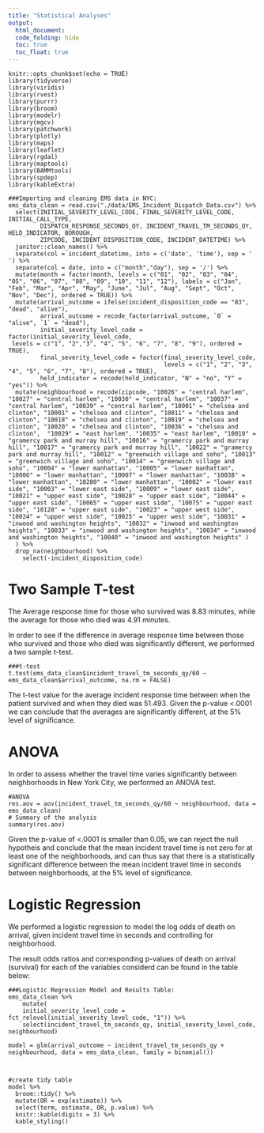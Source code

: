 ```yaml
---
title: "Statistical Analyses"
output: 
  html_document:
  code_folding: hide
  toc: true
  toc_float: true
---
```


```{r setup, include=FALSE}
knitr::opts_chunk$set(echo = TRUE)
library(tidyverse)
library(viridis)
library(rvest)
library(purrr)
library(broom)
library(modelr)
library(mgcv)
library(patchwork)
library(plotly)
library(maps)
library(leaflet)
library(rgdal)
library(maptools)
library(BAMMtools)
library(spdep)
library(kableExtra)
```


```{r warning=FALSE, echo = FALSE}
###Importing and cleaning EMS data in NYC: 
ems_data_clean = read.csv("./data/EMS_Incident_Dispatch_Data.csv") %>%
  select(INITIAL_SEVERITY_LEVEL_CODE, FINAL_SEVERITY_LEVEL_CODE, INITIAL_CALL_TYPE,
         DISPATCH_RESPONSE_SECONDS_QY, INCIDENT_TRAVEL_TM_SECONDS_QY, HELD_INDICATOR, BOROUGH,
         ZIPCODE, INCIDENT_DISPOSITION_CODE, INCIDENT_DATETIME) %>% 
  janitor::clean_names() %>% 
  separate(col = incident_datetime, into = c('date', 'time'), sep = ' ') %>% 
  separate(col = date, into = c("month","day"), sep = '/') %>% 
  mutate(month = factor(month, levels = c("01", "02", "03", "04", "05", "06", "07", "08", "09", "10", "11", "12"), labels = c("Jan", "Feb", "Mar", "Apr", "May", "June", "Jul", "Aug", "Sept", "Oct", "Nov", "Dec"), ordered = TRUE)) %>% 
  mutate(arrival_outcome = ifelse(incident_disposition_code == "83", "dead", "alive"),
         arrival_outcome = recode_factor(arrival_outcome, `0` = "alive", `1` = "dead"),
         initial_severity_level_code = factor(initial_severity_level_code, 
 levels = c("1", "2","3", "4", "5", "6", "7", "8", "9"), ordered = TRUE),
         final_severity_level_code = factor(final_severity_level_code, 
                                            levels = c("1", "2", "3", "4", "5", "6", "7", "8"), ordered = TRUE), 
         held_indicator = recode(held_indicator, "N" = "no", "Y" = "yes")) %>%
  mutate(neighbourhood = recode(zipcode, "10026" = "central harlem", "10027" = "central harlem", "10030" = "central harlem", "10037" = "central harlem", "10039" = "central harlem", "10001" = "chelsea and clinton", "10001" = "chelsea and clinton", "10011" = "chelsea and clinton", "10018" = "chelsea and clinton", "10019" = "chelsea and clinton", "10020" = "chelsea and clinton", "10036" = "chelsea and clinton",  "10029" = "east harlem", "10035" = "east harlem", "10010" = "gramercy park and murray hill", "10016" = "gramercy park and murray hill", "10017" = "gramercy park and murray hill", "10022" = "gramercy park and murray hill", "10012" = "greenwich village and soho", "10013" = "greenwich village and soho", "10014" = "greenwich village and soho", "10004" = "lower manhattan", "10005" = "lower manhattan", "10006" = "lower manhattan", "10007" = "lower manhattan", "10038" = "lower manhattan", "10280" = "lower manhattan", "10002" = "lower east side", "10003" = "lower east side", "10009" = "lower east side", "10021" = "upper east side", "10028" = "upper east side", "10044" = "upper east side", "10065" = "upper east side", "10075" = "upper east side", "10128" = "upper east side", "10023" = "upper west side", "10024" = "upper west side", "10025" = "upper west side", "10031" = "inwood and washington heights", "10032" = "inwood and washington heights", "10033" = "inwood and washington heights", "10034" = "inwood and washington heights", "10040" = "inwood and washington heights" )
  ) %>%  
  drop_na(neighbourhood) %>% 
    select(-incident_disposition_code) 
```

#
#
  
# Two Sample T-test

The Average response time for those who survived was 8.83 minutes, while the average for those who died was 4.91 minutes.

In order to see if the difference in average response time between those who survived and those who died was significantly different, we performed a two sample t-test. 

```{r warning=FALSE, echo = FALSE}
###t-test
t.test(ems_data_clean$incident_travel_tm_seconds_qy/60 ~ ems_data_clean$arrival_outcome, na.rm = FALSE)
```

The t-test value for the average incident response time between when the patient survived and when they died was 51.493. Given the p-value <.0001 we can conclude that the averages are significantly different, at the 5% level of significance. 


# ANOVA

In order to assess whether the travel time varies significantly between neighborhoods in New York City, we performed an ANOVA test.

```{r warning=FALSE, echo = FALSE}
#ANOVA
res.aov = aov(incident_travel_tm_seconds_qy/60 ~ neighbourhood, data = ems_data_clean)
# Summary of the analysis
summary(res.aov) 
```

Given the p-value of <.0001 is smaller than 0.05, we can reject the null hypotheis and conclude that the mean incident travel time is not zero for at least one of the neighborhoods, and can thus say that there is a statistically significant difference between the mean incident travel time in seconds between neighborhoods, at the 5% level of significance. 

# Logistic Regression


We performed a logistic regression to model the log odds of death on arrival, given incident travel time in seconds and controlling for neighborhood.

The result odds ratios and corresponding p-values of death on arrival (survival) for each of the variables considerd can be found in the table below:

```{r include= FALSE, warning=FALSE, echo = FALSE}
###Logistic Regression Model and Results Table: 
ems_data_clean %>%  
    mutate(
    initial_severity_level_code = fct_relevel(initial_severity_level_code, "1")) %>%
    select(incident_travel_tm_seconds_qy, initial_severity_level_code, neighbourhood)
```

```{r echo = FALSE}
model = glm(arrival_outcome ~ incident_travel_tm_seconds_qy + neighbourhood, data = ems_data_clean, family = binomial())



#create tidy table
model %>% 
  broom::tidy() %>% 
  mutate(OR = exp(estimate)) %>%
  select(term, estimate, OR, p.value) %>% 
  knitr::kable(digits = 3) %>% 
  kable_styling()
```
